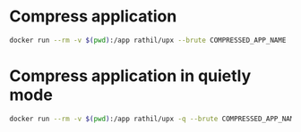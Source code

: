 # Compress application

```bash
docker run --rm -v $(pwd):/app rathil/upx --brute COMPRESSED_APP_NAME
```

# Compress application in quietly mode

```bash
docker run --rm -v $(pwd):/app rathil/upx -q --brute COMPRESSED_APP_NAME
```